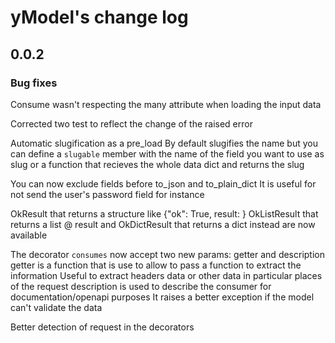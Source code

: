 # yModel's change log
## 0.0.2
### Bug fixes
Consume wasn't respecting the many attribute when loading the input data

Corrected two test to reflect the change of the raised error

Automatic slugification as a pre_load
By default slugifies the name but you can define a ```slugable``` member with the name of the field you want to use as slug or a function that recieves the whole data dict and returns the slug

You can now exclude fields before to_json and to_plain_dict
It is useful for not send the user's password field for instance

OkResult that returns a structure like {"ok": True, result: <your result>}
OkListResult that returns a list @ result and
OkDictResult that returns a dict instead
are now available

The decorator ```consumes``` now accept two new params: getter and description
getter is a function that is use to allow to pass a function to extract the information
Useful to extract headers data or other data in particular places of the request
description is used to describe the consumer for documentation/openapi purposes
It raises a better exception if the model can't validate the data

Better detection of request in the decorators